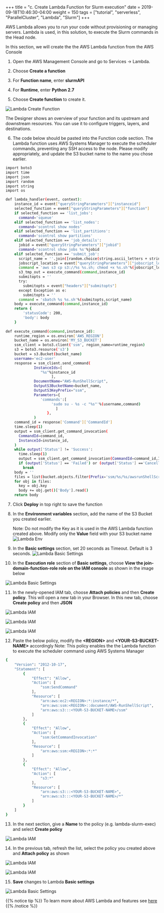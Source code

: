 +++
title = "c. Create Lambda Function for Slurm execution"
date = 2019-09-18T10:46:30-04:00
weight = 150
tags = ["tutorial", "serverless", "ParallelCluster", "Lambda", "Slurm"]
+++


AWS Lambda allows you to run your code without provisioning or managing servers. Lambda is used, in this solution, to execute the Slurm commands in the Head node. 

In this section, we will create the the AWS Lambda function from the AWS Console

1. Open the AWS Management Console and go to Services -> Lambda.

2. Choose **Create a function** 

3. For **Function name**, enter **slurmAPI**

4. For **Runtime**, enter **Python 2.7**

5. Choose **Create function** to create it. 

![Lambda Create Function](/images/serverless/lambda-create-fn.png)

The Designer shows an overview of your function and its upstream and downstream resources. You can use it to configure triggers, layers, and destinations.

6. The code below should be pasted into the Function code section. The Lambda function uses AWS Systems Manager to execute the scheduler commands, preventing any SSH access to the node. Please modify <REGION> appropriately, and update the S3 bucket name to the name you chose earlier.

```bash
import boto3
import time
import json
import random
import string
import os

def lambda_handler(event, context):
    instance_id = event["queryStringParameters"]["instanceid"]
    selected_function = event["queryStringParameters"]["function"]
    if selected_function == 'list_jobs':
      command='squeue'
    elif selected_function == 'list_nodes':
      command='scontrol show nodes'
    elif selected_function == 'list_partitions':
      command='scontrol show partitions'
    elif selected_function == 'job_details':
      jobid = event["queryStringParameters"]["jobid"]
      command='scontrol show jobs %s'%jobid
    elif selected_function == 'submit_job':
      script_name = ''.join([random.choice(string.ascii_letters + string.digits) for n in xrange(10)])
      jobscript_location = event["queryStringParameters"]["jobscript_location"]
      command = 'aws s3 cp s3://%s %s.sh; chmod +x %s.sh'%(jobscript_location,script_name,script_name)
      s3_tmp_out = execute_command(command,instance_id)
      submitopts = ''
      try:
        submitopts = event["headers"]["submitopts"]
      except Exception as e:
        submitopts = ''
      command = 'sbatch %s %s.sh'%(submitopts,script_name)
    body = execute_command(command,instance_id)
    return {
        'statusCode': 200,
        'body': body
    }
    
def execute_command(command,instance_id):
    runtime_region = os.environ['AWS_REGION']
    bucket_name = os.environ['MY_S3_BUCKET']
    ssm_client = boto3.client('ssm', region_name=runtime_region)
    s3 = boto3.resource('s3')
    bucket = s3.Bucket(bucket_name)
    username='ec2-user'
    response = ssm_client.send_command(
             InstanceIds=[
                "%s"%instance_id
                     ],
             DocumentName="AWS-RunShellScript",
             OutputS3BucketName=bucket_name,
             OutputS3KeyPrefix="ssm",
             Parameters={
                'commands':[
                     'sudo su - %s -c "%s"'%(username,command)
                       ]
                   },
             )
    command_id = response['Command']['CommandId']
    time.sleep(1)
    output = ssm_client.get_command_invocation(
      CommandId=command_id,
      InstanceId=instance_id,
    )
    while output['Status'] != 'Success':
      time.sleep(1)
      output = ssm_client.get_command_invocation(CommandId=command_id,InstanceId=instance_id)
      if (output['Status'] == 'Failed') or (output['Status'] =='Cancelled') or (output['Status'] == 'TimedOut'):
        break
    body = ''
    files = list(bucket.objects.filter(Prefix='ssm/%s/%s/awsrunShellScript/0.awsrunShellScript'%(command_id,instance_id)))
    for obj in files:
      key = obj.key
      body += obj.get()['Body'].read()
    return body

```

7. Click **Deploy** in top right to save the function

8. In the **Environment variables** section, add the name of the S3 Bucket you created earlier. 

   Note: Do not modify the Key as it is used in the AWS Lambda function created above. Modify only the **Value** field with your S3 bucket name
![Lambda Env](/images/serverless/lambda-env.png)


9. In the **Basic settings** section, set 20 seconds as Timeout. Default is 3 seconds. 
![Lambda Basic Settings](/images/serverless/lambda-basic-set1.png)

10. In the **Execution role** section of **Basic settings**, choose **View the join-domain-function-role role on the IAM console**  as shown in the image below

![Lambda Basic Settings](/images/serverless/lambda-basic-set.png)

11. In the newly-opened IAM tab, choose **Attach policies** and then **Create policy**. This will open a new tab in your Browser. In this new tab, choose **Create policy** and then **JSON**

![Lambda IAM ](/images/serverless/lambda-iam1.png)

![Lambda IAM ](/images/serverless/lambda-iam2.png)

![Lambda IAM ](/images/serverless/lambda-iam3.png)


12. Paste the below policy, modify the **\<REGION\>** and **\<YOUR-S3-BUCKET-NAME\>** accordingly
    Note: This policy enables the the Lambda function to execute the scheduler command using AWS Systems Manager

```bash
{
    "Version": "2012-10-17",
    "Statement": [
        {
            "Effect": "Allow",
            "Action": [
                "ssm:SendCommand"
            ],
            "Resource": [
                "arn:aws:ec2:<REGION>:*:instance/*",
                "arn:aws:ssm:<REGION>::document/AWS-RunShellScript",
                "arn:aws:s3:::<YOUR-S3-BUCKET-NAME>/ssm"
            ]
        },
        {
            "Effect": "Allow",
            "Action": [
                "ssm:GetCommandInvocation"
            ],
            "Resource": [
                "arn:aws:ssm:<REGION>:*:*"
            ]
        },
        {
            "Effect": "Allow",
            "Action": [
                "s3:*"
            ],
            "Resource": [
                "arn:aws:s3:::<YOUR-S3-BUCKET-NAME>",
                "arn:aws:s3:::<YOUR-S3-BUCKET-NAME>/*"
            ]
        }
    ]
}

```

13. In the next section, give a **Name** to the policy (e.g. lambda-slurm-exec) and select **Create policy**

![Lambda IAM ](/images/serverless/lambda-iam4.png)

14. In the previous tab, refresh the list, select the policy you created above and **Attach policy** as shown

![Lambda IAM ](/images/serverless/lambda-iam5.png)

![Lambda IAM ](/images/serverless/lambda-iam6.png)

15. **Save** changes to Lambda **Basic settings** 

![Lambda Basic Settings](/images/serverless/lambda-basic-set-save.png)

 
{{% notice tip %}}
To learn more about AWS Lambda and features see [here](https://docs.aws.amazon.com/lambda/latest/dg/welcome.html)
{{% /notice %}}

